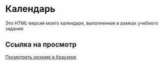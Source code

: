 # Календарь

Это HTML-версия моего календаря, выполненная в рамках учебного задания.

## Ссылка на просмотр
[Посмотреть резюме в браузере](https://mdemironova.github.io/Internet-programming/calendar.html)
